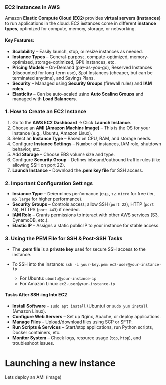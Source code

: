 ### **EC2 Instances in AWS**
Amazon **Elastic Compute Cloud (EC2)** provides **virtual servers (instances)** to run applications in the cloud. EC2 instances come in different **instance types**, optimized for compute, memory, storage, or networking.
#### **Key Features:**
- **Scalability** – Easily launch, stop, or resize instances as needed.
- **Instance Types** – General-purpose, compute-optimized, memory-optimized, storage-optimized, GPU instances, etc.
- **Pricing Models** – On-Demand (pay-as-you-go), Reserved Instances (discounted for long-term use), Spot Instances (cheaper, but can be terminated anytime), and Savings Plans.
- **Security** – Managed using **Security Groups** (firewall rules) and **IAM roles**.
- **Elasticity** – Can be auto-scaled using **Auto Scaling Groups** and managed with **Load Balancers**.

### **1. How to Create an EC2 Instance**

1. Go to the **AWS EC2 Dashboard** → Click **Launch Instance**.
2. Choose an **AMI (Amazon Machine Image)** – This is the OS for your instance (e.g., Ubuntu, Amazon Linux).
3. Select an **Instance Type** – Based on CPU, RAM, and storage needs.
4. Configure **Instance Settings** – Number of instances, IAM role, shutdown behavior, etc.
5. Add **Storage** – Choose EBS volume size and type.
6. Configure **Security Group** – Defines inbound/outbound traffic rules (like allowing SSH on port 22).
7. **Launch Instance** – Download the **.pem key file** for SSH access.
    

### **2. Important Configuration Settings**
- **Instance Type** – Determines performance (e.g., `t2.micro` for free tier, `m5.large` for higher performance).
- **Security Groups** – Controls access; allow SSH (`port 22`), HTTP (`port 80`), HTTPS (`port 443`) if needed.
- **IAM Role** – Grants permissions to interact with other AWS services (S3, DynamoDB, etc.).
- **Elastic IP** – Assigns a static public IP to your instance for stable access.

### **3. Using the PEM File for SSH & Post-SSH Tasks**
- The **.pem file** is a **private key** used for secure SSH access to the instance.
- To SSH into the instance:
    `ssh -i your-key.pem ec2-user@your-instance-ip`
    
    - For Ubuntu: `ubuntu@your-instance-ip`
    - For Amazon Linux: `ec2-user@your-instance-ip`
        
#### **Tasks After SSH-ing Into EC2**
- **Install Software** – `sudo apt install` (Ubuntu) or `sudo yum install` (Amazon Linux).
- **Configure Web Servers** – Set up Nginx, Apache, or deploy applications.
- **Manage Files** – Upload/download files using SCP or SFTP.
- **Run Scripts & Services** – Start/stop applications, run Python scripts, Docker containers, etc.
- **Monitor System** – Check logs, resource usage (`top`, `htop`), and troubleshoot issues.



# Launching a new instance
Lets deploy an AMI (image) 